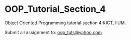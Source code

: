 # OOP_Tutorial_Section_4
Object Oriented Programming tutorial section 4 KICT, IIUM.

Submit all assignment to: oop_tuts@yahoo.com
